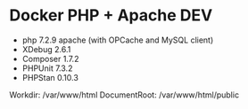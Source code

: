 # Docker PHP + Apache DEV

- php 7.2.9 apache (with OPCache and MySQL client)
- XDebug 2.6.1
- Composer 1.7.2
- PHPUnit 7.3.2
- PHPStan 0.10.3

Workdir: /var/www/html
DocumentRoot: /var/www/html/public
